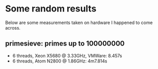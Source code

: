 # Some random results

Below are some measurements taken on hardware I happened to come across.

## primesieve: primes up to 100000000

* 6 threads, Xeon X5680 @ 3.33GHz, VMWare:    8.457s
* 6 threads, Atom N2800 @ 1.86GHz:          4m7.814s